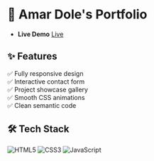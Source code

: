 # 🌟 Amar Dole's Portfolio

- **Live Demo** [Live ](https://amardole.github.io/portfolio/)


## ✨ Features  
✅ Fully responsive design  
✅ Interactive contact form  
✅ Project showcase gallery  
✅ Smooth CSS animations  
✅ Clean semantic code  

## 🛠 Tech Stack  
![HTML5](https://img.shields.io/badge/HTML5-E34F26?logo=html5&logoColor=white)
![CSS3](https://img.shields.io/badge/CSS3-1572B6?logo=css3&logoColor=white)
![JavaScript](https://img.shields.io/badge/JavaScript-F7DF1E?logo=javascript&logoColor=black)

